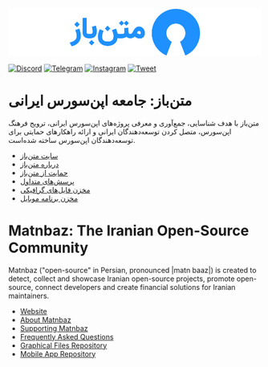 ![Matnbaz Logo](https://raw.githubusercontent.com/matnbaz/graphics/main/readme-logo.png)

[![Discord](https://img.shields.io/discord/912032955956871188?label=Discord%20Server&logo=discord)](https://discord.com/invite/SNHSYWsKYQ)
[![Telegram](https://img.shields.io/badge/Telegram%20Channel-Join-26A5E4?logo=telegram)](https://t.me/matnbaz_net)
[![Instagram](https://img.shields.io/badge/Instagram%20Page-Follow-E4405F?logo=instagram)](https://www.instagram.com/matnbaz_net)
[![Tweet](https://img.shields.io/twitter/url?url=https%3A%2F%2Fmatnbaz.net&label=Tweet)](https://twitter.com/intent/tweet?text=%D8%A8%D9%87%20%D9%85%D8%AA%D9%86%E2%80%8C%D8%A8%D8%A7%D8%B2%20%DB%8C%DA%A9%20%D8%B3%D8%B1%DB%8C%20%D8%A8%D8%B2%D9%86%DB%8C%D8%AF.%20%0A&url=matnbaz.net&via=matnbaz_net)

<!-- [![Twitter](![Twitter](https://img.shields.io/twitter/follow/matnbaz_net?label=Twitter)](https://twitter.com/matnbaz_net) -->

# متن‌باز: جامعه اپن‌سورس ایرانی

متن‌باز با هدف شناسایی، جمع‌آوری و معرفی پروژه‌های اپن‌سورس ایرانی، ترویج فرهنگ اپن‌سورس، متصل کردن توسعه‌دهندگان ایرانی و ارائه راهکار‌های حمایتی برای توسعه‌دهندگان اپن‌سورس ساخته شده‌است.

- [سایت متن‌باز](https://matnbaz.net)
- [درباره متن‌باز](https://matnbaz.net/about)
- [حمایت از متن‌باز](https://matnbaz.net/support)
- [پرسش‌های متداول](https://matnbaz.net/faq)
- [مخزن فایل‌های گرافیکی](https://github.com/matnbaz/graphics)
- [مخزن برنامه موبایل](https://github.com/matnbaz/matnbaz-mobile)

# Matnbaz: The Iranian Open-Source Community

Matnbaz ("open-source" in Persian, pronounced |matn baaz|) is created to detect, collect and showcase Iranian open-source projects, promote open-source, connect developers and create financial solutions for Iranian maintainers.

- [Website](https://matnbaz.net/en)
- [About Matnbaz](https://matnbaz.net/en/about)
- [Supporting Matnbaz](https://matnbaz.net/en/support)
- [Frequently Asked Questions](https://matnbaz.net/en/faq)
- [Graphical Files Repository](https://github.com/matnbaz/graphics)
- [Mobile App Repository](https://matnbaz.net/en/matnbaz-mobile)
